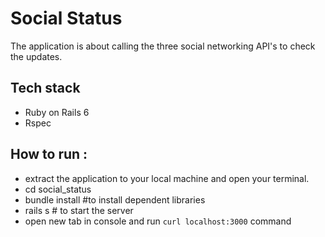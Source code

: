 # Social Status

The application is about calling the three social networking API's to check the updates.

## Tech stack
 
* Ruby on Rails 6
* Rspec

## How to run :

* extract the application to your local machine and open your terminal.
* cd social_status 
* bundle install #to install dependent libraries
* rails s # to start the server
* open new tab in console and run `curl localhost:3000` command